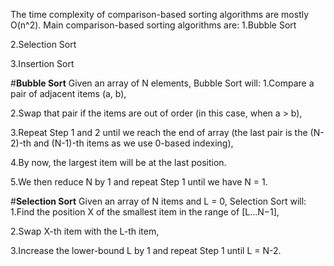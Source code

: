 The time complexity of comparison-based sorting algorithms are mostly O(n^2).
Main comparison-based sorting algorithms are:
  1.Bubble Sort
  
  2.Selection Sort
  
  3.Insertion Sort
  
  
#**Bubble Sort**
Given an array of N elements, Bubble Sort will:
  1.Compare a pair of adjacent items (a, b),
  
  2.Swap that pair if the items are out of order (in this case, when a > b),
  
  3.Repeat Step 1 and 2 until we reach the end of array (the last pair is the (N-2)-th and (N-1)-th items as we use 0-based indexing),
  
  4.By now, the largest item will be at the last position.
  
  5.We then reduce N by 1 and repeat Step 1 until we have N = 1.

#**Selection Sort**
Given an array of N items and L = 0, Selection Sort will:
  1.Find the position X of the smallest item in the range of [L...N−1],
  
  2.Swap X-th item with the L-th item,
  
  3.Increase the lower-bound L by 1 and repeat Step 1 until L = N-2.
